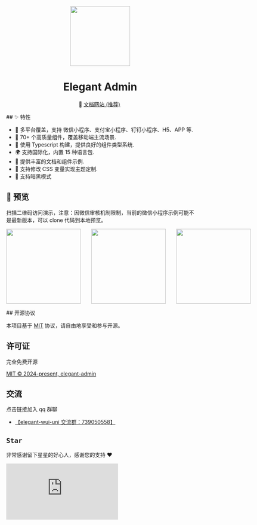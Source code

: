 <div align="center">
	<img src="https://isdm-public.oss-cn-hangzhou.aliyuncs.com/image/vue-logo.png" width="160" />
  <h1>Elegant Admin</h1>
</div>
<p align="center">
  🚀 <a href="https://zhangyao1990.github.io/elegant-wui-uni">文档网站 (推荐)</a>&nbsp;
</p>
## ✨ 特性

- 🎯 多平台覆盖，支持 微信小程序、支付宝小程序、钉钉小程序、H5、APP 等.
- 🚀 70+ 个高质量组件，覆盖移动端主流场景.
- 💪 使用 Typescript 构建，提供良好的组件类型系统.
- 🌍 支持国际化，内置 15 种语言包.
- 📖 提供丰富的文档和组件示例.
- 🎨 支持修改 CSS 变量实现主题定制.
- 🍭 支持暗黑模式

## 📱 预览

扫描二维码访问演示，注意：因微信审核机制限制，当前的微信小程序示例可能不是最新版本，可以 clone 代码到本地预览。

<p style="display:flex;gap:28px">
 <img src="https://isdm-public.oss-cn-hangzhou.aliyuncs.com/image/components-h5-qrcode.png" width="200" height="200"/>
 <img src="https://isdm-public.oss-cn-hangzhou.aliyuncs.com/image/components-alipay-qrcode.png" width="200" height="200"/>
 <img src="https://isdm-public.oss-cn-hangzhou.aliyuncs.com/image/components-weChat-qrcode.png" width="200" height="200"/>
</p>
## 开源协议

本项目基于 [MIT](https://zh.wikipedia.org/wiki/MIT%E8%A8%B1%E5%8F%AF%E8%AD%89) 协议，请自由地享受和参与开源。

## 许可证

完全免费开源

[MIT © 2024-present, elegant-admin](./LICENSE)

## 交流

点击链接加入 qq 群聊

- [【elegant-wui-uni 交流群：739050558】](https://qm.qq.com/q/JZMx7dJka)

## `Star`

非常感谢留下星星的好心人，感谢您的支持 :heart:

[![Stargazers repo roster for @zhangyao1990/elegant-wui-uni](https://bytecrank.com/nastyox/reporoster/php/stargazersSVG.php?user=zhangyao1990&repo=elegant-wui-uni)](https://github.com/zhangyao1990/elegant-wui-uni/stargazers)
